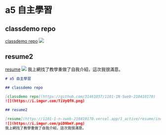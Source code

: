 # a5 自主學習

## classdemo repo

[classdemo repo](https://github.com/31461057/1101-1N-Sweb-210410170)
![](https://i.imgur.com/TiVyQfN.png)

## resume2

[resume](https://1101-1-n-sweb-210410170.vercel.app/1_active/resume/index.html)
![](https://i.imgur.com/piD9bmY.png)
我上網找了教學重做了自我介紹，這次我很滿意。

```markdown
# a5 自主學習

## classdemo repo

[classdemo repo](https://github.com/31461057/1101-1N-Sweb-210410170)
![](https://i.imgur.com/TiVyQfN.png)

## resume2

[resume](https://1101-1-n-sweb-210410170.vercel.app/1_active/resume/index.html)
![](https://i.imgur.com/piD9bmY.png)
我上網找了教學重做了自我介紹，這次我很滿意。
```